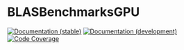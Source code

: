 # BLASBenchmarksGPU

[![Documentation (stable)][docs-stable-img]][docs-stable-url]
[![Documentation (development)][docs-dev-img]][docs-dev-url]
[![Code Coverage][codecov-img]][codecov-url]

[docs-stable-img]: https://img.shields.io/badge/docs-stable-blue.svg "Documentation (stable)"
[docs-stable-url]: https://JuliaLinearAlgebra.github.io/BLASBenchmarksGPU.jl/stable/
[docs-dev-img]: https://img.shields.io/badge/docs-dev-blue.svg "Documentation (development)"
[docs-dev-url]: https://JuliaLinearAlgebra.github.io/BLASBenchmarksGPU.jl/dev/
[codecov-img]: https://codecov.io/gh/JuliaLinearAlgebra/BLASBenchmarksGPU.jl/branch/master/graph/badge.svg?branch=master "Code Coverage"
[codecov-url]: https://codecov.io/gh/JuliaLinearAlgebra/BLASBenchmarksGPU.jl

